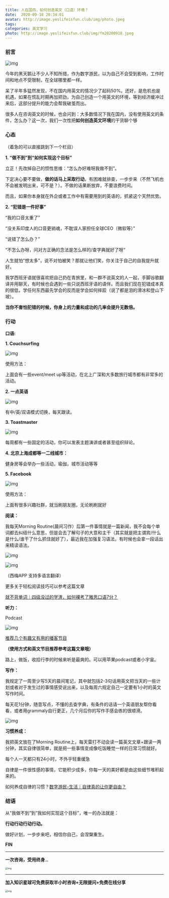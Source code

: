 ```yaml
---
title: 人在国内，如何创造英文（口语）环境？
date:  2020-09-18 20:34:01
avatar: http://image.yeslifeisfun.club/img/photo.jpeg
tags: 
categories: 英文学习
photo: http://image.yeslifeisfun.club/img/fm20200918.jpeg
---
```


### 前言



![img](http://image.yeslifeisfun.club/img/640-20201111165333193.png)



今年的黑天鹅让不少人不知所措，作为数字游民，以为自己不会受到影响，工作时间和地点不受限制，在全球哪里都一样。

 

呆了半年多猛然发现，不在国内用英文的情况少了起码50%。还好，是危机也是机遇，如果在慌乱时期再加把劲，为自己创造一个用英文的环境，等到经济缓冲过来后，这部分提升的能力会帮我破茧而出。

 

很多人在咨询英文的时候，也会问到：大多数情况下我在国内，没有使用英文的条件，怎么办？这一次，我们一次性把**如何创造英文环境**的干货聊个够





### 心态



（着急的可以直接跳到下一个栏目）



 **1. “做不到”到“如何实现这个目标”** 

 

立正！先改掉自己的惯性思维：“怎么办好难呀我做不到”。



下定决心要不要做，**做的话马上采取行动**，有困难就排查，一步步来（不然飞机也不会被发明出来，可不是？）。不做的话果断放弃，不要浪费时间。

 

而且，如果你本身就在外企或者工作中有需要用到的英语的，抓紧这个天然优势。

 



 **2. “犯错是一件好事”** 

 

“我的口音太重了”

“没关系印度人的口音更销魂，不耽误人家担任全球CEO（微软等）”

 

“说错了怎么办？”

“不怎么办呀，问对方正确的念法是怎么样的/查字典就好了呀“

 

人生就怕“想太多”，说不对怕被笑？那就让他们笑，你关注于自己的自我提升就好。

 

我学西班牙语就很喜欢把自己扔在青旅里，和一群不说英文的人一起，手脚谷歌翻译并用聊天，有时候也会遇到一些只说西班牙语的语伴。而且我们现在犯错成本真的很低，学任何东西最先学会的反而是学会如何摔跤（说了都是泪的滑冰和登山下坡）。 



**当你不害怕犯错的时候，你身上的力量和成功的几率会提升无数倍。**

 



### 行动



 **口语:** 



**1. Couchsurfing**

![img](http://image.yeslifeisfun.club/img/640-20201111165333193.png)



使用方法：

上面会有一些event/meet up等活动，在北上广深和大多数旅行城市都有非常多的活动。

 



**2. 一点英语**

![img](https://mmbiz.qpic.cn/mmbiz_png/H5426hHCFFKnr3EASTMfRicbT11huwVCk0lMjAkNhgOqYsGiaEsss6wj6UgoEeg5DWvch4xD7nLUtL0aAhOcQxZA/640?wx_fmt=png)



有中/英/双语模式切换，每天跟读。

 



**3. Toastmaster**

![img](https://mmbiz.qpic.cn/mmbiz_png/H5426hHCFFKnr3EASTMfRicbT11huwVCkPiaXPybuAOwMXQx3n6HWOJFQYU09yRO6qGiaxfUibFVXc8peYIXcdDMVA/640?wx_fmt=png)



每周都有一些固定的活动，你可以发表主题演讲或者甚至组织辩论。

 



**4. 北京上海成都等一二线城市：**

健身房等会举办一些活动，瑜伽，城市活动等等

 



**5. Facebook**

![img](https://mmbiz.qpic.cn/mmbiz_png/R4MibUTItVc4lZJrd4IIIH68H5aicyiaL5vX1CONCuUTvObT9iaTEicIoqIncqYGP1z9866zwardWzPWegtOxusfHTA/640?wx_fmt=png)



使用方法：

上面有很多兴趣社群，就当刷朋友圈，无论刷刷就好 





 **阅读：**

我每天Morning Routine(晨间习作）后第一件事情就是一篇新闻，我不会每个单词都去纠结什么意思，但是会去了解句子的大意和主干（其实就是把主谓宾/什么是什么/谁干了什么抓住就好了），最近我在加强复习语法，有时候也会拿一段话出来精读语法。



![img](https://mmbiz.qpic.cn/mmbiz_jpg/H5426hHCFFKnr3EASTMfRicbT11huwVCkWeaP5H9AMdI6Qghy38HDyY3UVmt2TiaBib56ZjRmyWH1xrwiaV5Nj2yicA/640?wx_fmt=jpeg)



![img](https://mmbiz.qpic.cn/mmbiz_png/H5426hHCFFKnr3EASTMfRicbT11huwVCkcDjoQYRPjjiaKLcKn78urQ2FYhicLiayYbP4MSeJmNiamgocPaZSJNtoJQ/640?wx_fmt=png)

（西梅APP 支持多语言翻译） 



更多关于轻松阅读技巧可以参考这篇文章

[就不背单词｜四级没过的学渣，如何裸考了雅思口语7分？](http://mp.weixin.qq.com/s?__biz=MzA4NDY1NzU5NA==&mid=2247484634&idx=1&sn=ef9aceee6016509926bd4b5851c107c4&chksm=9fe2900fa8951919f3631e51b08c47deb7d4011263cef412435867670634f5df4b479a9b1608&scene=21#wechat_redirect)

 



 **听力：**

Podcast 



![img](http://image.yeslifeisfun.club/img/640-20201111165334668.jpeg)



[推荐几个有趣又有用的播客节目](http://mp.weixin.qq.com/s?__biz=MzA4NDY1NzU5NA==&mid=2247484626&idx=1&sn=89fac42a0eedac84f76db194ccb36c88&chksm=9fe29007a89519115191d24dca5ed6e0b4a3ce48db2177c0bb5c39b16234e397362751c9c072&scene=21#wechat_redirect)

**（使用方式和英文节目推荐参考这篇文章哦）**



路上，做饭，收拾行李的时候来听是最爽的。可以用苹果podcast或者小宇宙。





 **写作：**

我规定了一周至少写5天的晨间笔记，其中就包括2-3句话用英文把当天的一些计划或者对于发生过的事情感受说出来，以及每周六规定自己一定要有1小时的英文写作时间。



每天花1分钟，随意写点，不懂的去查字典，有条件的话请一个英语朋友帮你看看，或者用grammaly自行更正，几个月后你的写作手感会练的很顺滑。



![img](http://image.yeslifeisfun.club/img/640-20201111165334848.png)





 **习惯养成：**

我把英文放在了Morning  Routine上，每天雷打不动会读一篇英文文章+跟读一两分钟，其实自律很简单，就是把一些事情变成像吃饭睡觉一样的日常习惯就好。



每个人一天都只有24小时，不外乎轻重缓急

 

自律是一件很性感的事情，它能积少成多，你每一天的美好都是由这些细节堆积起来的。



如何养成自律的习惯？[数字游民-生活｜自律真的让你更自由？](http://mp.weixin.qq.com/s?__biz=MzA4NDY1NzU5NA==&mid=2247484695&idx=1&sn=057cc096de9d28d1b19b5659ffac2384&chksm=9fe291c2a89518d4e5fe39dca864d848f110f35c5d120b346c24a1b8d7daaa05f365b2f0153c&scene=21#wechat_redirect)





### 结语



从“我做不到”到“我如何实现这个目标”，唯一的办法就是：

**行动行动行动行动。**



做好计划，一步步来吧，相信你自己，会涅槃重生。



**FIN**

 

------





**一次咨询，受用终身<img src="http://image.yeslifeisfun.club/img/640-20201111165335454.png" alt="img" style="zoom:25%;" />**



<img src="http://image.yeslifeisfun.club/img/640-20201111165605700.png" alt="img" style="zoom:50%;" />

***

**加入知识星球可免费获取半小时咨询+无限提问+免费在线分享**



<img src="http://image.yeslifeisfun.club/img/640-20201111165657994.png" alt="img" style="zoom:50%;" />


